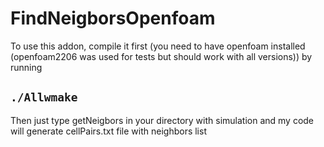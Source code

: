 # FindNeigborsOpenfoam
To use this addon, compile it first (you need to have openfoam installed (openfoam2206 was used for tests but should work with all versions)) by running
## ```./Allwmake```
Then just type getNeigbors in your directory with simulation and my code will generate cellPairs.txt file with neighbors list
